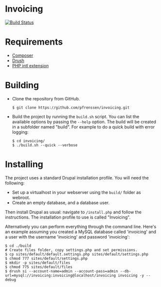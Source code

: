 Invoicing
=========

[![Build Status](https://magnum.travis-ci.com/pfrenssen/invoicing.svg?token=zJgK3Q7yQHVpfN2zHyTH&branch=develop)](https://magnum.travis-ci.com/pfrenssen/invoicing)


Requirements
============

- [Composer](https://github.com/composer/composer)
- [Drush](https://github.com/drush-ops/drush)
- [PHP intl extension](http://php.net/manual/en/intl.installation.php)


Building
========

* Clone the repository from GitHub.

      $ git clone https://github.com/pfrenssen/invoicing.git

* Build the project by running the `build.sh` script. You can list the
  available options by passing the `--help` option. The build will be created in
  a subfolder named "build". For example to do a quick build with error logging:

      $ cd invoicing/
      $ ./build.sh --quick --verbose


Installing
==========

The project uses a standard Drupal installation profile. You will need the
following:

* Set up a virtualhost in your webserver using the `build/` folder as webroot.
* Create an empty database, and a database user.

Then install Drupal as usual: navigate to `/install.php` and follow the
instructions. The installation profile to use is called "Invoicing".

Alternatively you can perform everything through the command line. Here's an
example assuming you created a MySQL database called 'invoicing' and a user
with the username 'invoicing' and password 'invoicing':

    $ cd ./build
    # Create files folder, copy settings.php and set permissions.
    $ cp sites/default/default.settings.php sites/default/settings.php
    $ chmod 777 sites/default/settings.php
    $ mkdir -p sites/default/files
    $ chmod 775 sites/default/files
    $ drush si --account-name=admin --account-pass=admin --db-url=mysql://invoicing:invoicing@localhost/invoicing invoicing -y --debug
